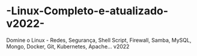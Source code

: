 # -Linux-Completo-e-atualizado-v2022-
Domine o Linux - Redes, Segurança, Shell Script, Firewall, Samba, MySQL, Mongo, Docker, Git, Kubernetes, Apache... v2022
